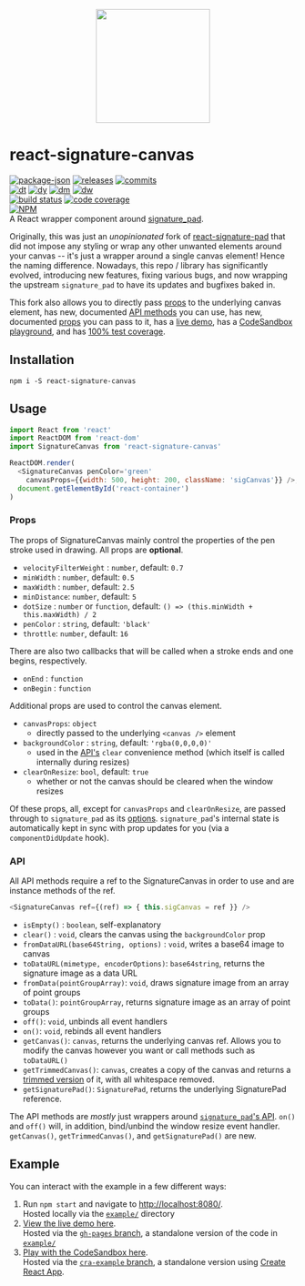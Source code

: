 <!-- markdownlint-disable first-line-heading -->
<p align='center'>
  <img height='200' src='https://media.giphy.com/media/KH1emXYVIh1hT6UrrU/giphy.gif' />
</p>

# react-signature-canvas

<!-- releases / versioning -->
[![package-json](https://img.shields.io/github/package-json/v/agilgur5/react-signature-canvas.svg)](https://npmjs.org/package/react-signature-canvas)
[![releases](https://img.shields.io/github/tag-pre/agilgur5/react-signature-canvas.svg)](https://github.com/agilgur5/react-signature-canvas/releases)
[![commits](https://img.shields.io/github/commits-since/agilgur5/react-signature-canvas/v1.0.6.svg)](https://github.com/agilgur5/react-signature-canvas/commits/main)
<br><!-- downloads -->
[![dt](https://img.shields.io/npm/dt/react-signature-canvas.svg)](https://npmjs.org/package/react-signature-canvas)
[![dy](https://img.shields.io/npm/dy/react-signature-canvas.svg)](https://npmjs.org/package/react-signature-canvas)
[![dm](https://img.shields.io/npm/dm/react-signature-canvas.svg)](https://npmjs.org/package/react-signature-canvas)
[![dw](https://img.shields.io/npm/dw/react-signature-canvas.svg)](https://npmjs.org/package/react-signature-canvas)
<br><!-- status / activity -->
[![build status](https://img.shields.io/github/workflow/status/agilgur5/react-signature-canvas/CI/main)](https://github.com/agilgur5/react-signature-canvas/actions/workflows/ci.yml?query=branch%3Amain)
[![code coverage](https://img.shields.io/codecov/c/gh/agilgur5/react-signature-canvas/main.svg)](https://codecov.io/gh/agilgur5/react-signature-canvas)
<br>
[![NPM](https://nodei.co/npm/react-signature-canvas.png?downloads=true&downloadRank=true&stars=true)](https://npmjs.org/package/react-signature-canvas)
<br>
A React wrapper component around [signature_pad](https://github.com/szimek/signature_pad).

Originally, this was just an _unopinionated_ fork of [react-signature-pad](https://github.com/blackjk3/react-signature-pad) that did not impose any styling or wrap any other unwanted elements around your canvas -- it's just a wrapper around a single canvas element!
Hence the naming difference.
Nowadays, this repo / library has significantly evolved, introducing new features, fixing various bugs, and now wrapping the upstream `signature_pad` to have its updates and bugfixes baked in.

This fork also allows you to directly pass [props](#props) to the underlying canvas element, has new, documented [API methods](#api) you can use, has new, documented [props](#props) you can pass to it, has a [live demo](https://agilgur5.github.io/react-signature-canvas/), has a [CodeSandbox playground](https://codesandbox.io/s/github/agilgur5/react-signature-canvas/tree/cra-example), and has [100% test coverage](https://codecov.io/gh/agilgur5/react-signature-canvas).

## Installation

`npm i -S react-signature-canvas`

## Usage

```javascript
import React from 'react'
import ReactDOM from 'react-dom'
import SignatureCanvas from 'react-signature-canvas'

ReactDOM.render(
  <SignatureCanvas penColor='green'
    canvasProps={{width: 500, height: 200, className: 'sigCanvas'}} />,
  document.getElementById('react-container')
)
```

### Props

The props of SignatureCanvas mainly control the properties of the pen stroke used in drawing.
All props are **optional**.

- `velocityFilterWeight` : `number`, default: `0.7`
- `minWidth` : `number`, default: `0.5`
- `maxWidth` : `number`, default: `2.5`
- `minDistance`: `number`, default: `5`
- `dotSize` : `number` or `function`,
  default: `() => (this.minWidth + this.maxWidth) / 2`
- `penColor` : `string`, default: `'black'`
- `throttle`: `number`, default: `16`

There are also two callbacks that will be called when a stroke ends and one begins, respectively.

- `onEnd` : `function`
- `onBegin` : `function`

Additional props are used to control the canvas element.

- `canvasProps`: `object`
  - directly passed to the underlying `<canvas />` element
- `backgroundColor` : `string`, default: `'rgba(0,0,0,0)'`
  - used in the [API's](#api) `clear` convenience method (which itself is called internally during resizes)
- `clearOnResize`: `bool`, default: `true`
  - whether or not the canvas should be cleared when the window resizes

Of these props, all, except for `canvasProps` and `clearOnResize`, are passed through to `signature_pad` as its [options](https://github.com/szimek/signature_pad#options).
`signature_pad`'s internal state is automatically kept in sync with prop updates for you (via a `componentDidUpdate` hook).

### API

All API methods require a ref to the SignatureCanvas in order to use and are instance methods of the ref.

```javascript
<SignatureCanvas ref={(ref) => { this.sigCanvas = ref }} />
```

- `isEmpty()` : `boolean`, self-explanatory
- `clear()` : `void`, clears the canvas using the `backgroundColor` prop
- `fromDataURL(base64String, options)` : `void`, writes a base64 image to canvas
- `toDataURL(mimetype, encoderOptions)`: `base64string`, returns the signature image as a data URL
- `fromData(pointGroupArray)`: `void`, draws signature image from an array of point groups
- `toData()`: `pointGroupArray`, returns signature image as an array of point groups
- `off()`: `void`, unbinds all event handlers
- `on()`: `void`, rebinds all event handlers
- `getCanvas()`: `canvas`, returns the underlying canvas ref.
  Allows you to modify the canvas however you want or call methods such as `toDataURL()`
- `getTrimmedCanvas()`: `canvas`, creates a copy of the canvas and returns a [trimmed version](https://github.com/agilgur5/trim-canvas) of it, with all whitespace removed.
- `getSignaturePad()`: `SignaturePad`, returns the underlying SignaturePad reference.

The API methods are _mostly_ just wrappers around [`signature_pad`'s API](https://github.com/szimek/signature_pad#api).
`on()` and `off()` will, in addition, bind/unbind the window resize event handler.
`getCanvas()`, `getTrimmedCanvas()`, and `getSignaturePad()` are new.

## Example

You can interact with the example in a few different ways:

1. Run `npm start` and navigate to [http://localhost:8080/](http://localhost:8080/).<br>
Hosted locally via the [`example/`](example/) directory
1. [View the live demo here](https://agilgur5.github.io/react-signature-canvas/).<br>
Hosted via the [`gh-pages` branch](https://github.com/agilgur5/react-signature-canvas/tree/gh-pages), a standalone version of the code in [`example/`](example/)
1. [Play with the CodeSandbox here](https://codesandbox.io/s/github/agilgur5/react-signature-canvas/tree/cra-example).<br>
Hosted via the [`cra-example` branch](https://github.com/agilgur5/react-signature-canvas/tree/gh-pages), a standalone version using [Create React App](https://github.com/facebook/create-react-app).

